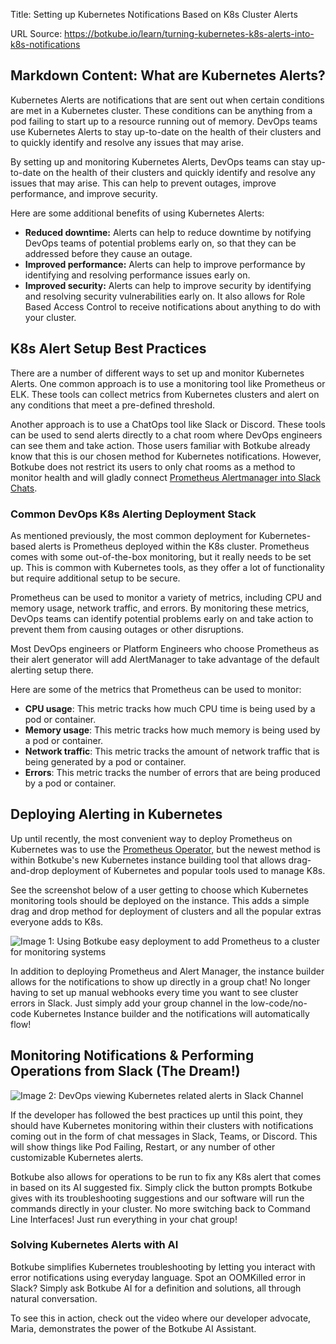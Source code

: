 Title: Setting up Kubernetes Notifications Based on K8s Cluster Alerts

URL Source: https://botkube.io/learn/turning-kubernetes-k8s-alerts-into-k8s-notifications

Markdown Content:
**What are Kubernetes Alerts?**
-------------------------------

Kubernetes Alerts are notifications that are sent out when certain conditions are met in a Kubernetes cluster. These conditions can be anything from a pod failing to start up to a resource running out of memory. DevOps teams use Kubernetes Alerts to stay up-to-date on the health of their clusters and to quickly identify and resolve any issues that may arise.

By setting up and monitoring Kubernetes Alerts, DevOps teams can stay up-to-date on the health of their clusters and quickly identify and resolve any issues that may arise. This can help to prevent outages, improve performance, and improve security.

Here are some additional benefits of using Kubernetes Alerts:

*   **Reduced downtime:** Alerts can help to reduce downtime by notifying DevOps teams of potential problems early on, so that they can be addressed before they cause an outage.
*   **Improved performance:** Alerts can help to improve performance by identifying and resolving performance issues early on.
*   **Improved security:** Alerts can help to improve security by identifying and resolving security vulnerabilities early on. It also allows for Role Based Access Control to receive notifications about anything to do with your cluster.

**K8s Alert Setup Best Practices**
----------------------------------

There are a number of different ways to set up and monitor Kubernetes Alerts. One common approach is to use a monitoring tool like Prometheus or ELK. These tools can collect metrics from Kubernetes clusters and alert on any conditions that meet a pre-defined threshold.

Another approach is to use a ChatOps tool like Slack or Discord. These tools can be used to send alerts directly to a chat room where DevOps engineers can see them and take action. Those users familiar with Botkube already know that this is our chosen method for Kubernetes notifications. However, Botkube does not restrict its users to only chat rooms as a method to monitor health and will gladly connect [Prometheus Alertmanager into Slack Chats](https://botkube.io/integration/prometheus).

### **Common DevOps K8s Alerting Deployment Stack**

As mentioned previously, the most common deployment for Kubernetes-based alerts is Prometheus deployed within the K8s cluster. Prometheus comes with some out-of-the-box monitoring, but it really needs to be set up. This is common with Kubernetes tools, as they offer a lot of functionality but require additional setup to be secure.

Prometheus can be used to monitor a variety of metrics, including CPU and memory usage, network traffic, and errors. By monitoring these metrics, DevOps teams can identify potential problems early on and take action to prevent them from causing outages or other disruptions.

Most DevOps engineers or Platform Engineers who choose Prometheus as their alert generator will add AlertManager to take advantage of the default alerting setup there.

Here are some of the metrics that Prometheus can be used to monitor:

*   **CPU usage**: This metric tracks how much CPU time is being used by a pod or container.
*   **Memory usage**: This metric tracks how much memory is being used by a pod or container.
*   **Network traffic**: This metric tracks the amount of network traffic that is being generated by a pod or container.
*   **Errors**: This metric tracks the number of errors that are being produced by a pod or container.

**Deploying Alerting in Kubernetes**
------------------------------------

Up until recently, the most convenient way to deploy Prometheus on Kubernetes was to use the [Prometheus Operator,](https://github.com/coreos/prometheus-operator) but the newest method is within Botkube's new Kubernetes instance building tool that allows drag-and-drop deployment of Kubernetes and popular tools used to manage K8s.

See the screenshot below of a user getting to choose which Kubernetes monitoring tools should be deployed on the instance. This adds a simple drag and drop method for deployment of clusters and all the popular extras everyone adds to K8s.

![Image 1: Using Botkube easy deployment to add Prometheus to a cluster for monitoring systems](https://assets-global.website-files.com/634fabb21508d6c9db9bc46f/64906a2371c9ab8e6dc6ddb6_V-YOSfFBViuhopfKoGcUMj5JYzvnXh9tWjerWoQdI-j8vsK72wRwn5rtVwa86aBzqQY1TUrdT9NhaQTCCqJytn7Da0RLqTGRb7s-oaGf-tMn0yKn7smVOp_yMP6B_n-wIc4kRgpQ4A8o_GRqG_4Y3Co.png)

In addition to deploying Prometheus and Alert Manager, the instance builder allows for the notifications to show up directly in a group chat! No longer having to set up manual webhooks every time you want to see cluster errors in Slack. Just simply add your group channel in the low-code/no-code Kubernetes Instance builder and the notifications will automatically flow!

**Monitoring Notifications & Performing Operations from Slack (The Dream!)**
----------------------------------------------------------------------------

![Image 2: DevOps viewing Kubernetes related alerts in Slack Channel](https://assets-global.website-files.com/634fabb21508d6c9db9bc46f/64906a23d5a2c2df94130c18_3Zs_vCZcuJoTEhihXXQraKFF46AmpDYF8PzyANRaig8u8WLHmCnTzx7BpBQ_dSqS7oKiF43cWS5PoasV_5KBHC446YpvadqyX5vfDpKg9KiAAENtgocmGhEbHY19P9yO5tJehoyJtzEkcWP8wecntlM.png)

If the developer has followed the best practices up until this point, they should have Kubernetes monitoring within their clusters with notifications coming out in the form of chat messages in Slack, Teams, or Discord. This will show things like Pod Failing, Restart, or any number of other customizable Kubernetes alerts.

Botkube also allows for operations to be run to fix any K8s alert that comes in based on its AI suggested fix. Simply click the button prompts Botkube gives with its troubleshooting suggestions and our software will run the commands directly in your cluster. No more switching back to Command Line Interfaces! Just run everything in your chat group!

### Solving Kubernetes Alerts with AI

Botkube simplifies Kubernetes troubleshooting by letting you interact with error notifications using everyday language. Spot an OOMKilled error in Slack? Simply ask Botkube AI for a definition and solutions, all through natural conversation.

To see this in action, check out the video where our developer advocate, Maria, demonstrates the power of the Botkube AI Assistant.
